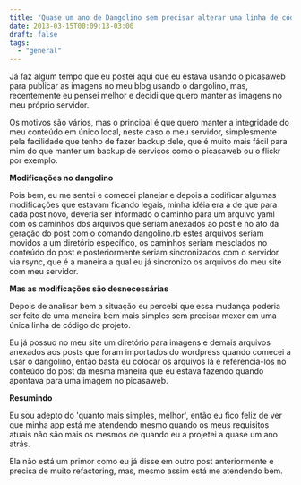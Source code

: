 ```yaml
---
title: "Quase um ano de Dangolino sem precisar alterar uma linha de código"
date: 2013-03-15T00:09:13-03:00
draft: false
tags:
  - "general"
---
```


Já faz algum tempo que eu postei aqui que eu estava usando o picasaweb para publicar as imagens no meu blog usando o
dangolino, mas, recentemente eu pensei melhor e decidi que quero manter as imagens no meu próprio servidor.

Os motivos são vários, mas o principal é que quero manter a integridade do meu conteúdo em único local, neste caso o meu
servidor, simplesmente pela facilidade que tenho de fazer backup dele, que é muito mais fácil para mim do que manter um
backup de serviços como o picasaweb ou o flickr por exemplo.

**Modificações no dangolino**

Pois bem, eu me sentei e comecei planejar e depois a codificar algumas modificações que estavam ficando legais, minha
idéia era a de que para cada post novo, deveria ser informado o caminho para um arquivo yaml com os caminhos dos
arquivos que seriam anexados ao post e no ato da geração do post com o comando dangolino.rb estes arquivos seriam
movidos a um diretório específico, os caminhos seriam mesclados no conteúdo do post e posteriormente seriam
sincronizados com o servidor via rsync, que é a maneira a qual eu já sincronizo os arquivos do meu site com meu
servidor.

**Mas as modificações são desnecessárias**

Depois de analisar bem a situação eu percebi que essa mudança poderia ser feito de uma maneira bem mais simples sem
precisar mexer em uma única linha de código do projeto.

Eu já possuo no meu site um diretório para imagens e demais arquivos anexados aos posts que foram importados do
wordpress quando comecei a usar o dangolino, então basta eu colocar os arquivos lá e referencia-los no conteúdo do post
da mesma maneira que eu estava fazendo quando apontava para uma imagem no picasaweb.

**Resumindo**

Eu sou adepto do 'quanto mais simples, melhor', então eu fico feliz de ver que minha app está me atendendo mesmo quando
os meus requisitos atuais não são mais os mesmos de quando eu a projetei a quase um ano atrás.

Ela não está um primor como eu já disse em outro post anteriormente e precisa de muito refactoring, mas, mesmo assim
está me atendendo bem.
